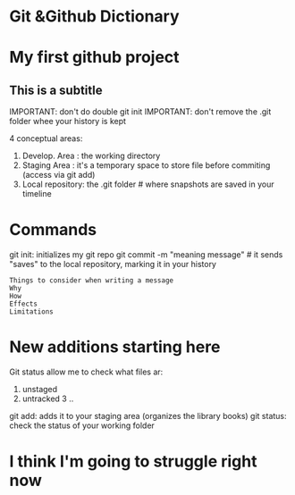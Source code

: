 # Git &Github Dictionary
# My first github project
## This is a subtitle

IMPORTANT: don't do double git init
IMPORTANT: don't remove the .git folder whee your history is kept

4 conceptual areas:
1. Develop. Area : the working directory
2. Staging Area : it's a temporary space to store file before commiting (access via git add)
4. Local repository: the .git folder # where snapshots are saved in your timeline

# Commands
git init: initializes my git repo
git commit -m "meaning message"  # it sends "saves" to the local repository, marking it in your history

	Things to consider when writing a message
	Why
	How
	Effects
	Limitations

# New additions starting here
Git status allow me to check what files ar:
1. unstaged
2. untracked
3 ..

git add: adds it to your staging area (organizes the library books)
git status: check the status of your working folder


# I think I'm going to struggle right now
